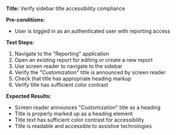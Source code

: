 **Title:** Verify sidebar title accessibility compliance

**Pre-conditions:**
* User is logged in as an authenticated user with reporting access

**Test Steps:**
1. Navigate to the "Reporting" application
2. Open an existing report for editing or create a new report
3. Use screen reader to navigate to the sidebar
4. Verify the "Customization" title is announced by screen reader
5. Check that title has appropriate heading markup
6. Verify title has sufficient color contrast

**Expected Results:**
* Screen reader announces "Customization" title as a heading
* Title is properly marked up as a heading element
* Title text has sufficient color contrast for accessibility
* Title is readable and accessible to assistive technologies
